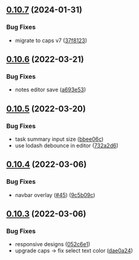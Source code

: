 ## [0.10.7](https://github.com/BinaryCapsule/widy-web/compare/v0.10.6...v0.10.7) (2024-01-31)


### Bug Fixes

* migrate to caps v7 ([37f8123](https://github.com/BinaryCapsule/widy-web/commit/37f81239abc0594e13d14d7974f7dd3af7a68c79))



## [0.10.6](https://github.com/BinaryCapsule/widy-web/compare/v0.10.5...v0.10.6) (2022-03-21)


### Bug Fixes

* notes editor save ([a693e53](https://github.com/BinaryCapsule/widy-web/commit/a693e53603876624b2c01aae1e2a08ce9a8bb10c))



## [0.10.5](https://github.com/BinaryCapsule/widy-web/compare/v0.10.4...v0.10.5) (2022-03-20)


### Bug Fixes

* task summary input size ([bbee06c](https://github.com/BinaryCapsule/widy-web/commit/bbee06c2dadea33399e234b1377444247bd7af82))
* use lodash debounce in editor ([732a2d6](https://github.com/BinaryCapsule/widy-web/commit/732a2d63ee913411fdee1b2f1271aa2a53f6cb94))



## [0.10.4](https://github.com/BinaryCapsule/widy-web/compare/v0.10.3...v0.10.4) (2022-03-06)


### Bug Fixes

* navbar overlay ([#45](https://github.com/BinaryCapsule/widy-web/issues/45)) ([9c5b09c](https://github.com/BinaryCapsule/widy-web/commit/9c5b09c63a9831f59abdb6e20d2f91db776d643f))



## [0.10.3](https://github.com/BinaryCapsule/widy-web/compare/v0.10.2...v0.10.3) (2022-03-06)


### Bug Fixes

* responsive designs ([052c6e1](https://github.com/BinaryCapsule/widy-web/commit/052c6e165734deaeb35b1bd13ea8096fd2e12ab1))
* upgrade caps -> fix select text color ([dae0a24](https://github.com/BinaryCapsule/widy-web/commit/dae0a24d6784725b74a6852ce41f1de086ef80e4))



